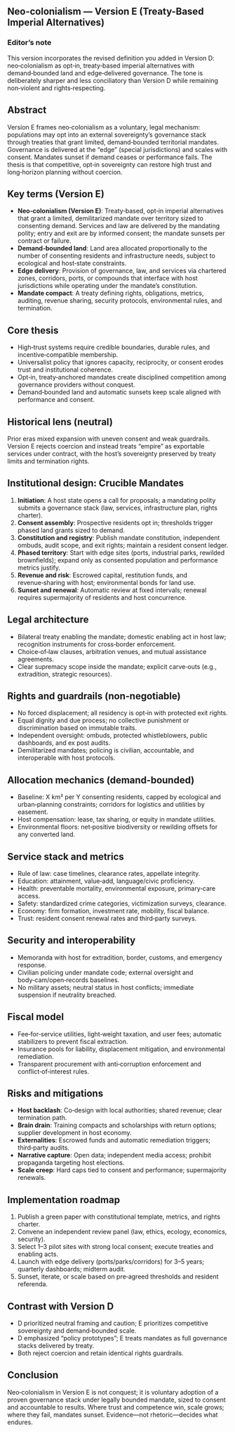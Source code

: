## Neo-colonialism — Version E (Treaty-Based Imperial Alternatives)

### Editor’s note
This version incorporates the revised definition you added in Version D: neo‑colonialism as opt‑in, treaty‑based imperial alternatives with demand‑bounded land and edge‑delivered governance. The tone is deliberately sharper and less conciliatory than Version D while remaining non‑violent and rights‑respecting.

## Abstract
Version E frames neo‑colonialism as a voluntary, legal mechanism: populations may opt into an external sovereignty’s governance stack through treaties that grant limited, demand‑bounded territorial mandates. Governance is delivered at the “edge” (special jurisdictions) and scales with consent. Mandates sunset if demand ceases or performance fails. The thesis is that competitive, opt‑in sovereignty can restore high trust and long‑horizon planning without coercion.

## Key terms (Version E)
- **Neo‑colonialism (Version E)**: Treaty‑based, opt‑in imperial alternatives that grant a limited, demilitarized mandate over territory sized to consenting demand. Services and law are delivered by the mandating polity; entry and exit are by informed consent; the mandate sunsets per contract or failure.
- **Demand‑bounded land**: Land area allocated proportionally to the number of consenting residents and infrastructure needs, subject to ecological and host‑state constraints.
- **Edge delivery**: Provision of governance, law, and services via chartered zones, corridors, ports, or compounds that interface with host jurisdictions while operating under the mandate’s constitution.
- **Mandate compact**: A treaty defining rights, obligations, metrics, auditing, revenue sharing, security protocols, environmental rules, and termination.

## Core thesis
- High‑trust systems require credible boundaries, durable rules, and incentive‑compatible membership.
- Universalist policy that ignores capacity, reciprocity, or consent erodes trust and institutional coherence.
- Opt‑in, treaty‑anchored mandates create disciplined competition among governance providers without conquest.
- Demand‑bounded land and automatic sunsets keep scale aligned with performance and consent.

## Historical lens (neutral)
Prior eras mixed expansion with uneven consent and weak guardrails. Version E rejects coercion and instead treats “empire” as exportable services under contract, with the host’s sovereignty preserved by treaty limits and termination rights.

## Institutional design: Crucible Mandates
1. **Initiation**: A host state opens a call for proposals; a mandating polity submits a governance stack (law, services, infrastructure plan, rights charter).
2. **Consent assembly**: Prospective residents opt in; thresholds trigger phased land grants sized to demand.
3. **Constitution and registry**: Publish mandate constitution, independent ombuds, audit scope, and exit rights; maintain a resident consent ledger.
4. **Phased territory**: Start with edge sites (ports, industrial parks, rewilded brownfields); expand only as consented population and performance metrics justify.
5. **Revenue and risk**: Escrowed capital, restitution funds, and revenue‑sharing with host; environmental bonds for land use.
6. **Sunset and renewal**: Automatic review at fixed intervals; renewal requires supermajority of residents and host concurrence.

## Legal architecture
- Bilateral treaty enabling the mandate; domestic enabling act in host law; recognition instruments for cross‑border enforcement.
- Choice‑of‑law clauses, arbitration venues, and mutual assistance agreements.
- Clear supremacy scope inside the mandate; explicit carve‑outs (e.g., extradition, strategic resources).

## Rights and guardrails (non‑negotiable)
- No forced displacement; all residency is opt‑in with protected exit rights.
- Equal dignity and due process; no collective punishment or discrimination based on immutable traits.
- Independent oversight: ombuds, protected whistleblowers, public dashboards, and ex post audits.
- Demilitarized mandates; policing is civilian, accountable, and interoperable with host protocols.

## Allocation mechanics (demand‑bounded)
- Baseline: X km² per Y consenting residents, capped by ecological and urban‑planning constraints; corridors for logistics and utilities by easement.
- Host compensation: lease, tax sharing, or equity in mandate utilities.
- Environmental floors: net‑positive biodiversity or rewilding offsets for any converted land.

## Service stack and metrics
- Rule of law: case timelines, clearance rates, appellate integrity.
- Education: attainment, value‑add, language/civic proficiency.
- Health: preventable mortality, environmental exposure, primary‑care access.
- Safety: standardized crime categories, victimization surveys, clearance.
- Economy: firm formation, investment rate, mobility, fiscal balance.
- Trust: resident consent renewal rates and third‑party surveys.

## Security and interoperability
- Memoranda with host for extradition, border, customs, and emergency response.
- Civilian policing under mandate code; external oversight and body‑cam/open‑records baselines.
- No military assets; neutral status in host conflicts; immediate suspension if neutrality breached.

## Fiscal model
- Fee‑for‑service utilities, light‑weight taxation, and user fees; automatic stabilizers to prevent fiscal extraction.
- Insurance pools for liability, displacement mitigation, and environmental remediation.
- Transparent procurement with anti‑corruption enforcement and conflict‑of‑interest rules.

## Risks and mitigations
- **Host backlash**: Co‑design with local authorities; shared revenue; clear termination path.
- **Brain drain**: Training compacts and scholarships with return options; supplier development in host economy.
- **Externalities**: Escrowed funds and automatic remediation triggers; third‑party audits.
- **Narrative capture**: Open data; independent media access; prohibit propaganda targeting host elections.
- **Scale creep**: Hard caps tied to consent and performance; supermajority renewals.

## Implementation roadmap
1. Publish a green paper with constitutional template, metrics, and rights charter.
2. Convene an independent review panel (law, ethics, ecology, economics, security).
3. Select 1–3 pilot sites with strong local consent; execute treaties and enabling acts.
4. Launch with edge delivery (ports/parks/corridors) for 3–5 years; quarterly dashboards; midterm audit.
5. Sunset, iterate, or scale based on pre‑agreed thresholds and resident referenda.

## Contrast with Version D
- D prioritized neutral framing and caution; E prioritizes competitive sovereignty and demand‑bounded scale.
- D emphasized “policy prototypes”; E treats mandates as full governance stacks delivered by treaty.
- Both reject coercion and retain identical rights guardrails.

## Conclusion
Neo‑colonialism in Version E is not conquest; it is voluntary adoption of a proven governance stack under legally bounded mandate, sized to consent and accountable to results. Where trust and competence win, scale grows; where they fail, mandates sunset. Evidence—not rhetoric—decides what endures.


